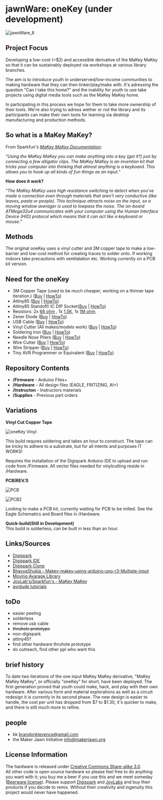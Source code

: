 jawnWare: oneKey (under development)
===========

![jawnWare_8](https://farm8.staticflickr.com/7541/16070417977_e72329ab9a_z.jpg) 


Project Focus
-------------------
Developing a low-cost (<$2) and accessible derivative of the MaKey MaKey so that it can be sustainably deployed via workshops at various library branches. 

The aim is to introduce youth in underserved/low-income communities to making hardware that they can then tinker/play/make with. It's adressing the question "Can I take this home?" and the inability for youth to use take projects using digital media tools such as the MaKey MaKey home.

In participating in this process we hope for them to take more ownership of their tools. We're also trying to adress wether or not the library and its participants can make their own tools for learning via desktop manufacturing and production methods.

So what is a MaKey MaKey?
-------------------
From Sparkfun's [*MaKey MaKey Documentation*](https://github.com/sparkfun/makeymakey):

*"Using the MaKey MaKey you can make anything into a key (get it?) just by connecting a few alligator clips. The MaKey MaKey is an invention kit that tricks your computer into thinking that almost anything is a keyboard. This allows you to hook up all kinds of fun things as an input."*

**How does it work?**

*"The MaKey MaKey uses high resistance switching to detect when you've made a connection even through materials that aren't very conductive (like leaves, pasta or people). This technique attracts noise on the input, so a moving window averager is used to lowpass the noise. The on-board ATMega32u4 communicates with your computer using the Human Interface Device (HID) protocol which means that it can act like a keyboard or mouse."*

Methods
-------------------
The original oneKey uses a vinyl cutter and 3M copper tape to make a low-barrier and low-cost method for creating traces to solder onto. If working indoors take precautions with ventilalation etc. Working currently on a PCB kit version.

Need for the oneKey
-------------------
* 3M Copper Tape (used to be much cheaper, working on a thinner tape iteration.) ([Buy](http://www.amazon.com/inch-yds-Copper-Foil-Tape/dp/B00CBPM9RY/ref=sr_1_2?ie=UTF8&qid=1429671129&sr=8-2&keywords=copper+tape+3%22) | [HowTo](http://www.kobakant.at/DIY/?p=1132))
* Attiny85 ([Buy](http://www.digikey.com/product-detail/en/0/ATTINY85-20PU-ND) | [HowTo](about:blank))
* Attiny85 Standoff/ IC DIP Socket([Buy](http://www.digikey.com/product-detail/en/0/ATTINY85-20PU-ND) | [HowTo](about:blank))
* Resistors: 2x [68 ohm](http://www.digikey.com/product-detail/en/0/S68HCT-ND) , 1x [1.5K](http://www.digikey.com/product-detail/en/0/S1.5KHCT-ND), 1x [1M ohm](http://www.digikey.com/product-detail/en/0/CF14JT1M00CT-ND).
* Zener Diode ([Buy](http://www.digikey.com/product-detail/en/0/1N4148DICT-ND) | [HowTo](about:blank))
* USB Cable ([Buy](http://www.amazon.com/Eversame-Colorful-Hi-Speed-Universal-Phones-Black/dp/B00OC6WR22/ref=sr_1_1?s=pc&ie=UTF8&qid=1429671002&sr=1-1&keywords=10+pack+usb+cables) | [HowTo](about:blank))
* Vinyl Cutter (All makes/models work) ([Buy](http://www.amazon.com/Vinyl-Cutter-USCutter-34in-BUNDLE/dp/B00CDQGCTW/ref=sr_1_1?s=electronics&ie=UTF8&qid=1429671447&sr=1-1&keywords=vinyl+cutter) | [HowTo](about:blank))
* Soldering Iron ([Buy](about:blank) | [HowTo](about:blank))
* Needle Nose Pliers ([Buy](about:blank) | [HowTo](about:blank))
* Wire Cutter ([Buy](about:blank) | [HowTo](about:blank))
* Wire Stripper ([Buy](about:blank) | [HowTo](about:blank))
* Tiny AVR Programmer or Equivalent ([Buy](https://www.sparkfun.com/products/11801) | [HowTo](https://learn.sparkfun.com/tutorials/tiny-avr-programmer-hookup-guide/))

Repository Contents
-------------------
* **/Firmware** - Arduino Files+
* **/Hardware** - All design files (EAGLE, FRITIZING, AI+)
* **/Instructon** - Instructors materials
* **/Supplies** - Previous part orders

Variations
----------------
**Vinyl Cut Copper Tape** 

![oneKey Vinyl](https://farm8.staticflickr.com/7500/16254418821_7e90b29a9c_b.jpg) 

This build requres soldering and takes an hour to construct. The tape can be tricky to adhere to a substrate, but for all intents and purposes IT WORKS!

Requires the installation of the Digispark Arduino IDE to upload and run code from /Firmware.
All vector files needed for vinylcutting reside in /Hardware.

**PCB(REV.1)**  

![PCB](https://i.imgur.com/47suY3K.png)

![PCB2](https://i.imgur.com/VneJiBF.png)

Looking to make a PCB kit, currently waiting for PCB to be milled. See the Eagle Schematics and Board files in /Hardware.

**Quick-build(Still in Development)**  
This build is solderless, can be built in less than an hour.

Links/Sources
-------------------
* [Digispark](http://digistump.com/products/1)
* [Digispark IDE](about:blank)
* [Digispark Clone](about:blank)
* [BhavyaShukla - Makey-makey-using-arduino-uno-r3-Multiple-input](https://github.com/BhavyaShukla/Makey-makey-using-arduino-uno-r3-Multiple-inputs-)
* [Moving Avarage Library](https://github.com/BhavyaShukla/Makey-makey-using-arduino-uno-r3-Multiple-inputs-)
* [JoyLab's/Sparkfun's - MaKey MaKey](https://github.com/sparkfun/makeymakey)
* [avrdude tutorials](https://learn.adafruit.com/usbtinyisp/avrdude)

toDo
-------------------
* easier peeling
* solderless
* remove usb cable
* ~~thruhole prototype~~
* non-digispark
* attiny45?
* find other hardware thruhole prototype
* do outreach, find other ppl who want this

brief history
-------------------
To date two iterations of the one input MaKey MaKey derivative, "MaKey MaKey MaKey", or officially "oneKey" for short, have been deployed. The first generation proved that youth could make, hack, and play with their own hardware. After various form and material explorations as well as a circuit redesign it is currently in its second phase. The new design is easier to handle, the cost per unit has dropped from $7 to $1.30, it's quicker to make, and there is still much more to refine.

people
-------------------
* bk brandonklevence@gmail.com
* the Maker Jawn Initiative info@makerjawn.org

License Information
-------------------
The hardware is released under [Creative Commons Share-alike 3.0](http://creativecommons.org/licenses/by-sa/3.0/).  
All other code is open source hardware so please feel free to do anything you want with it; 
you buy me a beer if you use this and we meet someday ([Beerware license](http://en.wikipedia.org/wiki/Beerware)).
Please support [Digispark](https://github.com/sparkfun/makeymakey) and [JoyLabs](https://github.com/sparkfun/makeymakey) and buy their products if you decide to remix. Without their creativity and ingenuity this project would never have happened.
